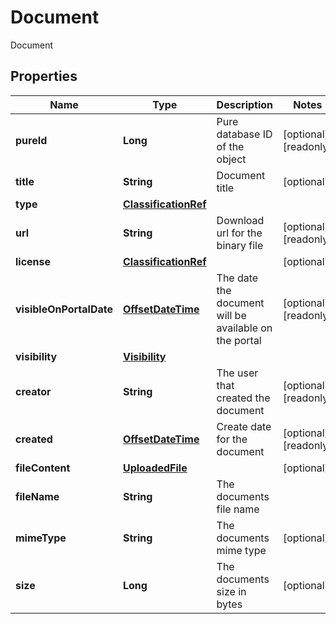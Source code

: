 

# Document

Document
## Properties

Name | Type | Description | Notes
------------ | ------------- | ------------- | -------------
**pureId** | **Long** | Pure database ID of the object |  [optional] [readonly]
**title** | **String** | Document title |  [optional]
**type** | [**ClassificationRef**](ClassificationRef.md) |  | 
**url** | **String** | Download url for the binary file |  [optional] [readonly]
**license** | [**ClassificationRef**](ClassificationRef.md) |  |  [optional]
**visibleOnPortalDate** | [**OffsetDateTime**](OffsetDateTime.md) | The date the document will be available on the portal |  [optional] [readonly]
**visibility** | [**Visibility**](Visibility.md) |  | 
**creator** | **String** | The user that created the document |  [optional] [readonly]
**created** | [**OffsetDateTime**](OffsetDateTime.md) | Create date for the document |  [optional] [readonly]
**fileContent** | [**UploadedFile**](UploadedFile.md) |  |  [optional]
**fileName** | **String** | The documents file name | 
**mimeType** | **String** | The documents mime type |  [optional]
**size** | **Long** | The documents size in bytes |  [optional]



